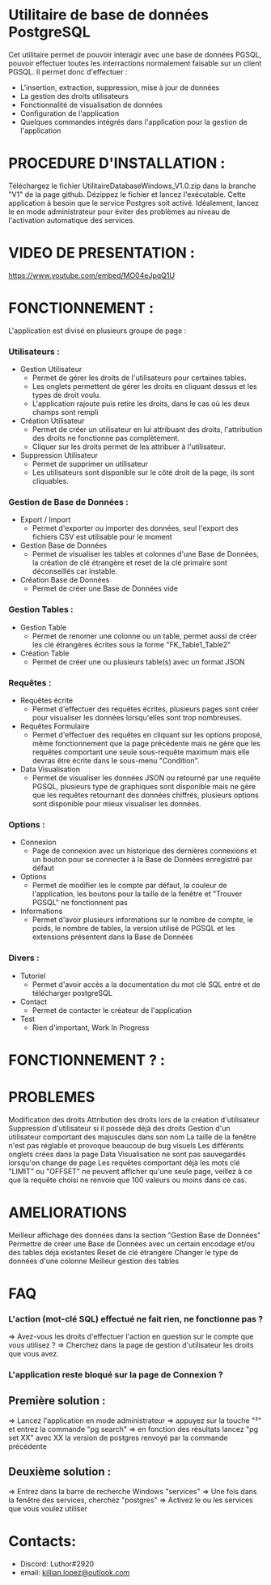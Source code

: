 # Utilitaire de base de données PostgreSQL

Cet utilitaire permet de pouvoir interagir avec une base de données PGSQL, pouvoir effectuer toutes les interractions normalement faisable sur un client PGSQL.
Il permet donc d'effectuer :
- L'insertion, extraction, suppression, mise à jour de données
- La gestion des droits utilisateurs
- Fonctionnalité de visualisation de données
- Configuration de l'application 
- Quelques commandes intégrés dans l'application pour la gestion de l'application


PROCEDURE D'INSTALLATION :
=======================
Téléchargez le fichier UtilitaireDatabaseWindows_V1.0.zip dans la branche "V1" de la page github.
Dézippez le fichier et lancez l'exécutable.
Cette application à besoin que le service Postgres soit activé.
Idéalement, lancez le en mode administrateur pour éviter des problèmes au niveau de l'activation automatique des services.


VIDEO DE PRESENTATION :
====================================

https://www.youtube.com/embed/MO04eJpqQ1U

FONCTIONNEMENT :
====================================

L'application est divisé en plusieurs groupe de page : 

### Utilisateurs : 
- Gestion Utilisateur
  - Permet de gérer les droits de l'utilisateurs pour certaines tables.
  - Les onglets permettent de gérer les droits en cliquant dessus et les types de droit voulu.
  - L'application rajoute puis retire les droits, dans le cas où les deux champs sont rempli
- Création Utilisateur
  - Permet de créer un utilisateur en lui attribuant des droits, l'attribution des droits ne fonctionne pas complètement.
  - Cliquer sur les droits permet de les attribuer à l'utilisateur.
- Suppression Utilisateur
  - Permet de supprimer un utilisateur
  - Les utilisateurs sont disponible sur le côté droit de la page, ils sont cliquables.


### Gestion de Base de Données : 
- Export / Import
  - Permet d'exporter ou importer des données, seul l'export des fichiers CSV est utilisable pour le moment
- Gestion Base de Données
  - Permet de visualiser les tables et colonnes d'une Base de Données, la création de clé étrangère et reset de la clé primaire sont déconseillés car instable.
- Création Base de Données
  - Permet de créer une Base de Données vide


### Gestion Tables : 
- Gestion Table
  - Permet de renomer une colonne ou un table, permet aussi de créer les clé étrangères écrites sous la forme "FK_Table1_Table2"
- Création Table
  - Permet de créer une ou plusieurs table(s) avec un format JSON


### Requêtes : 
- Requêtes écrite
  - Permet d'effectuer des requêtes écrites, plusieurs pages sont créer pour visualiser les données lorsqu'elles sont trop nombreuses. 
- Requêtes Formulaire
  - Permet d'effectuer des requêtes en cliquant sur les options proposé, même fonctionnement que la page précédente mais ne gère que les requêtes comportant une seule sous-requête maximum mais elle devras être écrite dans le sous-menu "Condition".
- Data Visualisation
  - Permet de visualiser les données JSON ou retourné par une requête PGSQL, plusieurs type de graphiques sont disponible mais ne gère que les requêtes retournant des données chiffrés, plusieurs options sont disponible pour mieux visualiser les données.


### Options : 
- Connexion
  - Page de connexion avec un historique des dernières connexions et un bouton pour se connecter à la Base de Données enregistré par défaut
- Options
  - Permet de modifier les le compte par défaut, la couleur de l'application, les boutons pour la taille de la fenêtre et "Trouver PGSQL" ne fonctionnent pas
- Informations
  - Permet d'avoir plusieurs informations sur le nombre de compte, le poids, le nombre de tables, la version utilisé de PGSQL et les extensions présentent dans la Base de Données 


### Divers : 
- Tutoriel
  - Permet d'avoir accès a la documentation du mot clé SQL entré et de télécharger postgreSQL
- Contact
  - Permet de contacter le créateur de l'application
- Test
  - Rien d'important, Work In Progress

FONCTIONNEMENT ? :
====================================




PROBLEMES
==========================

Modification des droits
Attribution des droits lors de la création d'utilisateur
Suppression d'utilisateur si il possède déjà des droits
Gestion d'un utilisateur comportant des majuscules dans son nom
La taille de la fenêtre n'est pas réglable et provoque beaucoup de bug visuels
Les différents onglets crées dans la page Data Visualisation ne sont pas sauvegardés lorsqu'on change de page
Les requêtes comportant déjà les mots clé "LIMIT" ou "OFFSET" ne peuvent afficher qu'une seule page, veillez à ce que la requête choisi ne renvoie que 100 valeurs ou moins dans ce cas.


AMELIORATIONS
==========================

Meilleur affichage des données dans la section "Gestion Base de Données"
Permettre de créer une Base de Données avec un certain encodage et/ou des tables déjà existantes
Reset de clé étrangère 
Changer le type de données d'une colonne
Meilleur gestion des tables


FAQ
==========================

### L'action (mot-clé SQL) effectué ne fait rien, ne fonctionne pas ?

=> Avez-vous les droits d'effectuer l'action en question sur le compte que vous utilisez ?
=> Cherchez dans la page de gestion d'utilisateur les droits que vous avez.

### L'application reste bloqué sur la page de Connexion ?

## Première solution :

=> Lancez l'application en mode administrateur
=> appuyez sur la touche "²" et entrez la commande "pg search"
=> en fonction des résultats lancez "pg set XX" avec XX la version de postgres renvoyé par la commande précédente

## Deuxième solution :

=> Entrez dans la barre de recherche Windows "services"
=> Une fois dans la fenêtre des services, cherchez "postgres"
=> Activez le ou les services que vous voulez utiliser

Contacts:
=======================
- Discord: Luthor#2920
- email: killian.lopez@outlook.com
